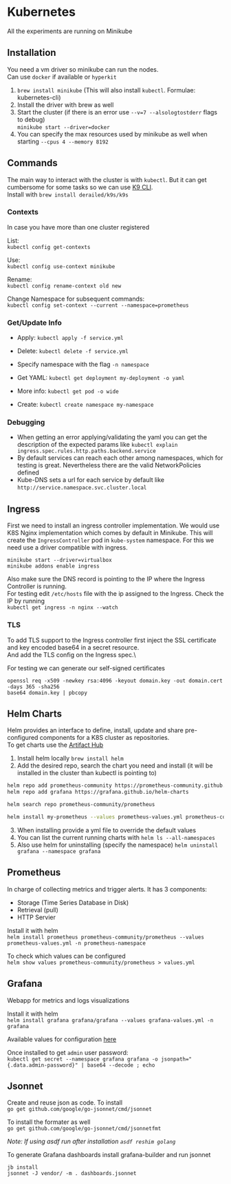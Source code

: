 # Kubernetes

All the experiments are running on Minikube

## Installation

You need a vm driver so minikube can run the nodes.\
Can use `docker` if available or `hyperkit`

1. `brew install minikube` (This will also install `kubectl`. Formulae: kubernetes-cli)
2. Install the driver with brew as well
3. Start the cluster (if there is an error use `--v=7 --alsologtostderr` flags to debug)\
`minikube start --driver=docker`
4. You can specify the max resources used by minikube as well when starting `--cpus 4 --memory 8192`

## Commands

The main way to interact with the cluster is with `kubectl`. But it can get cumbersome for some tasks so we can use [K9 CLI](https://k9scli.io/).\
Install with `brew install derailed/k9s/k9s`

### Contexts
In case you have more than one cluster registered

List:\
`kubectl config get-contexts`

Use:\
`kubectl config use-context minikube`

Rename:\
`kubectl config rename-context old new`

Change Namespace for subsequent commands:\
`kubectl config set-context --current --namespace=prometheus`

### Get/Update Info

- Apply:
`kubectl apply -f service.yml`

- Delete:
`kubectl delete -f service.yml`

- Specify namespace with the flag `-n namespace`

- Get YAML:
`kubectl get deployment my-deployment -o yaml`

- More info:
`kubectl get pod -o wide`

- Create:
`kubectl create namespace my-namespace `

### Debugging

- When getting an error applying/validating the yaml you can get the description of the expected params like
`kubectl explain ingress.spec.rules.http.paths.backend.service`
- By default services can reach each other among namespaces, which for testing is great. Nevertheless there
are the valid NetworkPolicies defined
- Kube-DNS sets a url for each service by default like `http://service.namespace.svc.cluster.local`

## Ingress

First we need to install an ingress controller implementation. We would use K8S Nginx implementation which comes by default in Minikube.
This will create the `IngressController` pod in `kube-system` namespace. For this we need use a driver compatible with ingress.

```
minikube start --driver=virtualbox
minikube addons enable ingress
```

Also make sure the DNS record is pointing to the IP where the Ingress Controller is running.\
For testing edit `/etc/hosts` file with the ip assigned to the Ingress. Check the IP by running\
`kubectl get ingress -n nginx --watch`

### TLS

To add TLS support to the Ingress controller first inject the SSL certificate and key encoded base64 in a secret resource.\
And add the TLS config on the Ingress spec.\

For testing we can generate our self-signed certificates
```
openssl req -x509 -newkey rsa:4096 -keyout domain.key -out domain.cert -days 365 -sha256
base64 domain.key | pbcopy
```

## Helm Charts

Helm provides an interface to define, install, update and share pre-configured components for a K8S cluster as repositories.\
To get charts use the [Artifact Hub](https://artifacthub.io/)

1. Install helm locally `brew install helm`
2. Add the desired repo, search the chart you need and install (it will be installed in the cluster than
kubectl is pointing to)

```bash
helm repo add prometheus-community https://prometheus-community.github.io/helm-charts
helm repo add grafana https://grafana.github.io/helm-charts

helm search repo prometheus-community/prometheus

helm install my-prometheus --values prometheus-values.yml prometheus-community/grafana
```

3. When installing provide a yml file to override the default values
4. You can list the current running charts with `helm ls --all-namespaces`
5. Also use helm for uninstalling (specify the namespace) `helm uninstall grafana --namespace grafana`

## Prometheus

In charge of collecting metrics and trigger alerts. It has 3 components:
- Storage (Time Series Database in Disk)
- Retrieval (pull)
- HTTP Servier

Install it with helm\
`helm install prometheus prometheus-community/prometheus --values prometheus-values.yml -n prometheus-namespace`

To check which values can be configured\
`helm show values prometheus-community/prometheus > values.yml`

## Grafana

Webapp for metrics and logs visualizations

Install it with helm\
`helm install grafana grafana/grafana --values grafana-values.yml -n grafana`

Available values for configuration [here](https://artifacthub.io/packages/helm/grafana/grafana#configuration)

Once installed to get `admin` user password:\
`kubectl get secret --namespace grafana grafana -o jsonpath="{.data.admin-password}" | base64 --decode ; echo`

## Jsonnet

Create and reuse json as code. To install\
`go get github.com/google/go-jsonnet/cmd/jsonnet`

To install the formater as well\
`go get github.com/google/go-jsonnet/cmd/jsonnetfmt`

*Note: If using asdf run after installation `asdf reshim golang`*

To generate Grafana dashboards install grafana-builder and run jsonnet
```
jb install
jsonnet -J vendor/ -m . dashboards.jsonnet
```